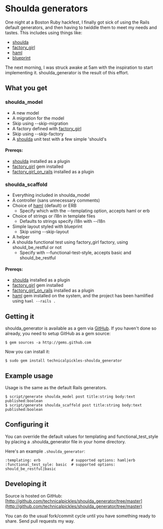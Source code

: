 # Shoulda generators

One night at a Boston Ruby hackfest, I finally got sick of using the Rails default generators, and then having to twiddle them to meet my needs and tastes. This includes using things like:

 * [shoulda](http://thoughtbot.com/projects/shoulda)
 * [factory\_girl](http://github.com/thoughtbot/factory_girl)
 * [haml](http://haml.hamptoncatlin.com/)
 * [blueprint](http://code.google.com/p/blueprintcss/)

The next morning, I was struck awake at 5am with the inspiration to start implementing it. shoulda\_generator is the result of this effort.

## What you get

### shoulda\_model

 * A new model
 * A migration for the model
  * Skip using --skip-migration
 * A factory defined with [factory_girl](http://github.com/thoughtbot/factory_girl)
  * Skip using --skip-factory
 * A [shoulda](http://thoughtbot.com/projects/shoulda) unit test with a few simple 'should's

#### Prereqs:

 * [shoulda](http://thoughtbot.com/projects/shoulda) installed as a plugin
 * [factory\_girl](http://github.com/thoughtbot/factory_girl) gem installed
 * [factory\_girl\_on\_rails](http://github.com/technicalpickles/factory_girl_on_rails) installed as a plugin

### shoulda\_scaffold

 * Everything included in shoulda_model
 * A controller (sans unnecessary comments)
 * Choice of [haml](http://haml.hamptoncatlin.com/) (default) or ERB
   * Specify which with the --templating option, accepts haml or erb
 * Choice of strings or i18n in template files
   * Defaults to strings specify i18n with --i18n
 * Simple layout styled with blueprint
   * Skip using --skip-layout
 * A helper
 * A shoulda functional test using factory_girl factory, using should\_be\_restful or not
   * Specify with --functional-test-style, accepts basic and should\_be\_restful

#### Prereqs:

 * [shoulda](http://thoughtbot.com/projects/shoulda) installed as a plugin
 * [factory\_girl](http://github.com/thoughtbot/factory_girl) gem installed
 * [factory\_girl\_on\_rails](http://github.com/technicalpickles/factory_girl_on_rails) installed as a plugin
 * [haml](http://haml.hamptoncatlin.com/) gem installed on the system, and the project has been hamlified using  `haml --rails .`

## Getting it

shoulda\_generator is available as a gem via [GitHub](http://github.com). If you haven't done so already, you need to setup GitHub as a gem source:

    $ gem sources -a http://gems.github.com
    
Now you can install it:
    
    $ sudo gem install technicalpickles-shoulda_generator

## Example usage

Usage is the same as the default Rails generators.

    $ script/generate shoulda_model post title:string body:text published:boolean 
    $ script/generate shoulda_scaffold post title:string body:text published:boolean


## Configuring it

You can override the default values for templating and functional\_test\_style by placing a .shoulda\_generator  file in your home directory.

Here's an example `.shoulda_generator`:

    :templating: erb              # supported options: haml|erb
    :functional_test_syle: basic  # supported options: should_be_restful|basic

## Developing it

Source is hosted on GitHub: [http://github.com/technicalpickles/shoulda_generator/tree/master](http://github.com/technicalpickles/shoulda_generator/tree/master)

You can do the usual fork/commit cycle until you have something ready to share. Send pull requests my way.
